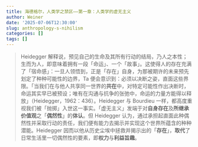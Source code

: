 ```yaml
---
title: 海德格尔，人类学之禁区——第一章：人类学的虚无主义
author: Weiner
date: '2025-07-06T12:30:00'
slug: anthropology-s-nihilism
categories: []
tags: []
---
```


> Heidegger 解释说，预见自己的生命及其所有行动的结局，乃人之本性；生而为人，即意味着拥有一段「命运」、一个「故事」。这使得人的存在充满了「宿命感」：一旦人领悟到，正是「存在」自身，为那被期许的未来预先划定了种种可能性的边界，Ta 便会意识到：必须以决断之姿，直面这些界限。「当我们在与他人共享同一世界的**共在**中，对特定可能性作出决断时，命运其实早已被预设；唯有在沟通与抗争的张弛中，命运的力量方能得以释放」（Heidegger，1962：436）。Heidegger 与 Bourdieu 一样，都高度重视我们被「抛掷」入世这一事实。「虚无主义」发端于对**自身存在**及**所继承价值观**之「**偶然性**」的**体认**。但 Heidegger 认为，通过承担起直面此种偶然性并采取行动的责任，我们便有能力去揭示并实现这个世界所蕴含的种种潜能。Heidegger 因而以他从历史尘埃中拯救并揭示出的「**存在**」，**取代**了日常生活里一切偶然性的要素，即**权力**与**利益旨趣**。
